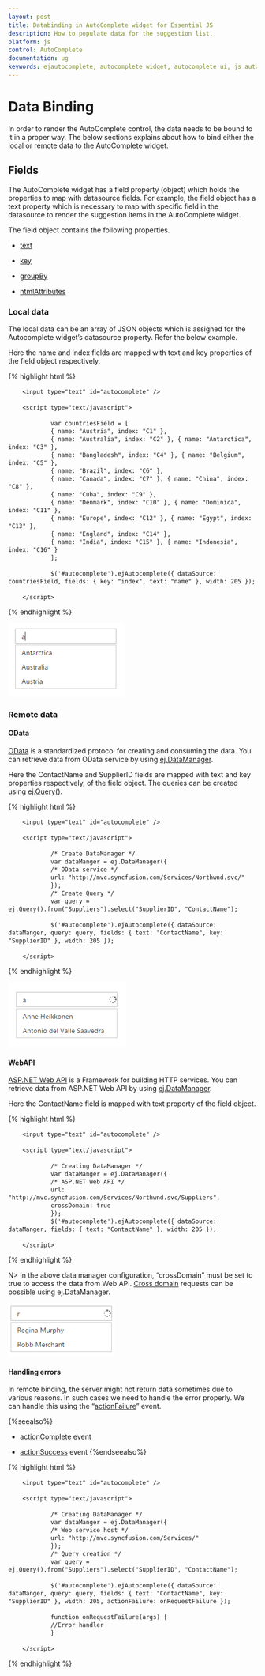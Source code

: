 ```yaml
---
layout: post
title: Databinding in AutoComplete widget for Essential JS
description: How to populate data for the suggestion list.
platform: js
control: AutoComplete
documentation: ug
keywords: ejautocomplete, autocomplete widget, autocomplete ui, js autocomplete, jquery autocomplete, web autocomplete, ej autocomplete, essential javascript autocomplete,
---
```


# Data Binding

In order to render the AutoComplete control, the data needs to be bound to it in a proper way. The below sections explains about how to bind either the local or remote data to the AutoComplete widget. 

## Fields

The AutoComplete widget has a field property (object) which holds the properties to map with datasource fields. For example, the field object has a text property which is necessary to map with specific field in the datasource to render the suggestion items in the AutoComplete widget.

The field object contains the following properties.

* [text](http://help.syncfusion.com/js/api/ejautocomplete)

* [key](http://help.syncfusion.com/js/api/ejautocomplete)

* [groupBy](http://help.syncfusion.com/js/api/ejautocomplete)

* [htmlAttributes](http://help.syncfusion.com/js/api/ejautocomplete)



### Local data

The local data can be an array of JSON objects which is assigned for the Autocomplete widget’s datasource property. Refer the below example.

Here the name and index fields are mapped with text and key properties of the field object respectively.

{% highlight html %}

        
        <input type="text" id="autocomplete" />
        
        <script type="text/javascript">
        
                var countriesField = [
                { name: "Austria", index: "C1" },
                { name: "Australia", index: "C2" }, { name: "Antarctica", index: "C3" },
                { name: "Bangladesh", index: "C4" }, { name: "Belgium", index: "C5" },
                { name: "Brazil", index: "C6" },
                { name: "Canada", index: "C7" }, { name: "China", index: "C8" },
                { name: "Cuba", index: "C9" },
                { name: "Denmark", index: "C10" }, { name: "Dominica", index: "C11" },
                { name: "Europe", index: "C12" }, { name: "Egypt", index: "C13" },
                { name: "England", index: "C14" },
                { name: "India", index: "C15" }, { name: "Indonesia", index: "C16" }
                ];
        
                $('#autocomplete').ejAutocomplete({ dataSource: countriesField, fields: { key: "index", text: "name" }, width: 205 });
        
        </script>



{% endhighlight %}

![AutoComplete-LocalData](local-data_images\local-data_img1.png)



### Remote data

#### OData

[OData](http://help.syncfusion.com/js/datamanager/data-binding) is a standardized protocol for creating and consuming the data. You can retrieve data from OData service by using [ej.DataManager](http://help.syncfusion.com/js/datamanager/getting-started).

Here the ContactName and SupplierID fields are mapped with text and key properties respectively, of the field object. The queries can be created using [ej.Query()](http://helpjs.syncfusion.com/js/datamanager/query).

{% highlight html %}

        <input type="text" id="autocomplete" />
        
        <script type="text/javascript">
        
                /* Create DataManager */
                var dataManger = ej.DataManager({
                /* OData service */
                url: "http://mvc.syncfusion.com/Services/Northwnd.svc/"
                });
                /* Create Query */
                var query = ej.Query().from("Suppliers").select("SupplierID", "ContactName");
        
                $('#autocomplete').ejAutocomplete({ dataSource: dataManger, query: query, fields: { text: "ContactName", key: "SupplierID" }, width: 205 });
        
        </script>
        


{% endhighlight %}



![AutoComplete-OData](odata_images\odata_img1.png)



#### WebAPI



[ASP.NET Web API](https://msdn.microsoft.com/en-us/library/hh833994(v=vs.108).aspx) is a Framework for building HTTP services. You can retrieve data from ASP.NET Web API by using [ej.DataManager](http://helpjs.syncfusion.com/js/datamanager/getting-started).

Here the ContactName field is mapped with text property of the field object. 

{% highlight html %}
        
        <input type="text" id="autocomplete" />
        
        <script type="text/javascript">
        
                /* Creating DataManager */
                var dataManger = ej.DataManager({
                /* ASP.NET Web API */
                url: "http://mvc.syncfusion.com/Services/Northwnd.svc/Suppliers",
                crossDomain: true
                });        
                $('#autocomplete').ejAutocomplete({ dataSource: dataManger, fields: { text: "ContactName" }, width: 205 });
        
        </script>
        


{% endhighlight %}



N> In the above data manager configuration, “crossDomain” must be set to true to access the data from Web API. [Cross domain](http://helpjs.syncfusion.com/js/grid/data-binding) requests can be possible using ej.DataManager.

![AutoComplete-APIData](webapi_images\webapi_img1.png)




#### Handling errors

 In remote binding, the server might not return data sometimes due to various reasons. In such cases we need to handle the error properly. We can handle this using the “[actionFailure](http://help.syncfusion.com/js/api/ejautocomplete)” event. 

{%seealso%} 
* [actionComplete](http://help.syncfusion.com/js/api/ejautocomplete) event

* [actionSuccess](http://help.syncfusion.com/js/api/ejautocomplete) event
{%endseealso%}

{% highlight html %}

        <input type="text" id="autocomplete" />
        
        <script type="text/javascript">
        
                /* Creating DataManager */
                var dataManger = ej.DataManager({
                /* Web service host */
                url: "http://mvc.syncfusion.com/Services/"
                });
                /* Query creation */
                var query = ej.Query().from("Suppliers").select("SupplierID", "ContactName");
        
                $('#autocomplete').ejAutocomplete({ dataSource: dataManger, query: query, fields: { text: "ContactName", key: "SupplierID" }, width: 205, actionFailure: onRequestFailure });
        
                function onRequestFailure(args) {
                //Error handler
                }
        
        </script>



{% endhighlight %}



